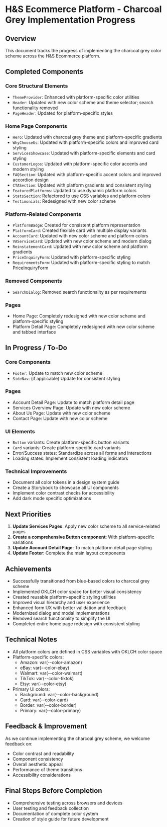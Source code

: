 # H&S Ecommerce Platform - Charcoal Grey Implementation Progress

## Overview

This document tracks the progress of implementing the charcoal grey color scheme across the H&S Ecommerce platform.

## Completed Components

### Core Structural Elements
- `ThemeProvider`: Enhanced with platform-specific color utilities
- `Header`: Updated with new color scheme and theme selector; search functionality removed
- `PageHeader`: Updated for platform-specific styles

### Home Page Components
- `Hero`: Updated with charcoal grey theme and platform-specific gradients
- `WhyChooseUs`: Updated with platform-specific colors and improved card styling
- `ServicesShowcase`: Updated with platform-specific elements and card styling
- `CustomerLogos`: Updated with platform-specific color accents and modern styling
- `FAQSection`: Updated with platform-specific accent colors and improved accordion design
- `CTASection`: Updated with platform gradients and consistent styling
- `FeaturedPlatforms`: Updated to use dynamic platform colors
- `StatsSection`: Refactored to use CSS variables and platform colors
- `Testimonials`: Redesigned with new color scheme

### Platform-Related Components
- `PlatformBadge`: Created for consistent platform representation
- `PlatformCard`: Created flexible card with multiple display variants
- `AccountCard`: Updated with new color scheme and platform colors
- `VAServiceCard`: Updated with new color scheme and modern dialog
- `ReinstatementCard`: Updated with new color scheme and platform gradients
- `PriceInquiryForm`: Updated with platform-specific styling
- `RequirementsForm`: Updated with platform-specific styling to match PriceInquiryForm

### Removed Components
- `SearchDialog`: Removed search functionality as per requirements

### Pages
- Home Page: Completely redesigned with new color scheme and platform-specific styling
- Platform Detail Page: Completely redesigned with new color scheme and tabbed interface

## In Progress / To-Do

### Core Components
- `Footer`: Update to match new color scheme
- `SideNav`: (if applicable) Update for consistent styling

### Pages
- Account Detail Page: Update to match platform detail page
- Services Overview Page: Update with new color scheme
- About Us Page: Update with new color scheme
- Contact Page: Update with new color scheme

### UI Elements
- `Button` variants: Create platform-specific button variants
- `Card` variants: Create platform-specific card variants
- Error/Success states: Standardize across all forms and interactions
- Loading states: Implement consistent loading indicators

### Technical Improvements
- Document all color tokens in a design system guide
- Create a Storybook to showcase all UI components
- Implement color contrast checks for accessibility
- Add dark mode specific optimizations

## Next Priorities

1. **Update Services Pages**: Apply new color scheme to all service-related pages
2. **Create a comprehensive Button component**: With platform-specific variations
3. **Update Account Detail Page**: To match platform detail page styling
4. **Update Footer**: Complete the main layout components

## Achievements

- Successfully transitioned from blue-based colors to charcoal grey scheme
- Implemented OKLCH color space for better visual consistency
- Created reusable platform-specific styling utilities
- Improved visual hierarchy and user experience
- Enhanced form UX with better validation and feedback
- Modernized dialog and modal implementations
- Removed search functionality to simplify the UI
- Completed entire home page redesign with consistent styling

## Technical Notes

- All platform colors are defined in CSS variables with OKLCH color space
- Platform-specific colors:
  - Amazon: var(--color-amazon)
  - eBay: var(--color-ebay)
  - Walmart: var(--color-walmart)
  - TikTok: var(--color-tiktok)
  - Etsy: var(--color-etsy)
- Primary UI colors:
  - Background: var(--color-background)
  - Card: var(--color-card)
  - Border: var(--color-border)
  - Primary: var(--color-primary)

## Feedback & Improvement

As we continue implementing the charcoal grey scheme, we welcome feedback on:
- Color contrast and readability
- Component consistency
- Overall aesthetic appeal
- Performance of theme transitions
- Accessibility considerations

## Final Steps Before Completion

- Comprehensive testing across browsers and devices
- User testing and feedback collection
- Documentation of complete color system
- Creation of style guide for future development
